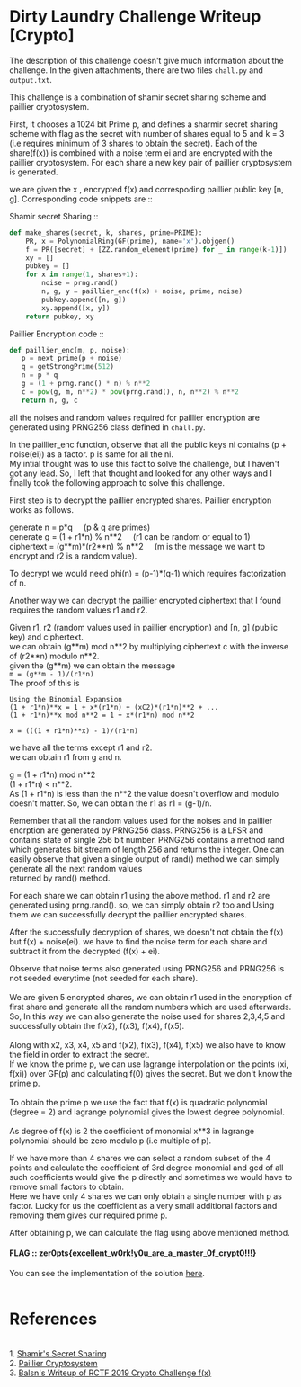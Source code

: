 <h1> Dirty Laundry Challenge Writeup [Crypto] </h1>

The description of this challenge doesn't give much information about the challenge. In the given attachments, there are two
files `chall.py` and `output.txt`.

This challenge is a combination of shamir secret sharing scheme and paillier cryptosystem.

First, it chooses a 1024 bit Prime p, and defines a sharmir secret sharing scheme with flag as the secret with number of shares
equal to 5 and k = 3 (i.e requires minimum of 3 shares to obtain the secret). Each of the share(f(x)) is combined with a noise
term ei and are encrypted with the paillier cryptosystem. For each share a new key pair of paillier cryptosystem is generated.

we are given the x , encrypted f(x) and correspoding paillier public key \[n, g\].
Corresponding code snippets are ::

Shamir secret Sharing ::
```python
def make_shares(secret, k, shares, prime=PRIME):
    PR, x = PolynomialRing(GF(prime), name='x').objgen()
    f = PR([secret] + [ZZ.random_element(prime) for _ in range(k-1)])
    xy = []
    pubkey = []
    for x in range(1, shares+1):
        noise = prng.rand()
        n, g, y = paillier_enc(f(x) + noise, prime, noise)
        pubkey.append([n, g])
        xy.append([x, y])
    return pubkey, xy
```
 Paillier Encryption code ::
 ```python
 def paillier_enc(m, p, noise):
    p = next_prime(p + noise)
    q = getStrongPrime(512)
    n = p * q
    g = (1 + prng.rand() * n) % n**2
    c = pow(g, m, n**2) * pow(prng.rand(), n, n**2) % n**2
    return n, g, c
```

all the noises and random values required for paillier encryption are generated using PRNG256 class defined in `chall.py`.

In the paillier_enc function, observe that all the public keys ni contains (p + noise(ei)) as a factor. p is same for all the
ni. <br> 
My intial thought was to use this fact to solve the challenge, but I haven't got any lead. So, I left that thought and looked for any other ways and I finally took the following approach to solve this challenge.

First step is to decrypt the paillier encrypted shares.
Paillier encryption works as follows.

generate n = p\*q &nbsp;&nbsp;&nbsp;  (p & q are primes) <br>
generate g = (1 + r1*n) % n\**2 &nbsp;&nbsp;&nbsp; (r1 can be random or equal to 1) <br>
ciphertext = (g\**m)\*(r2\**n) % n\**2 &nbsp;&nbsp;&nbsp; (m is the message we want to encrypt and r2 is a random value). <br>

To decrypt we would need phi(n) = (p-1)\*(q-1) which requires factorization of n.

Another way we can decrypt the paillier encrypted ciphertext that I found requires the random values r1 and r2.

Given r1, r2 (random values used in paillier encryption) and \[n, g\] (public key) and ciphertext. <br>
we can obtain (g\**m) mod n\**2 by multiplying ciphertext c with the inverse of (r2\**n) modulo n\**2. <br>
given the (g\**m) we can obtain the message <br>
`m = (g**m - 1)/(r1*n)` <br>
The proof of this is <br>
```
Using the Binomial Expansion 
(1 + r1*n)**x = 1 + x*(r1*n) + (xC2)*(r1*n)**2 + ...
(1 + r1*n)**x mod n**2 = 1 + x*(r1*n) mod n**2

x = (((1 + r1*n)**x) - 1)/(r1*n)
```

we have all the terms except r1 and r2. <br>
we can obtain r1 from g and n. <br>

g = (1 + r1\*n) mod n\**2 <br>
(1 + r1\*n) < n\**2. <br>
As (1 + r1\*n) is less than the n\**2 the value doesn't overflow and modulo doesn't matter. So, we can obtain the r1 as
r1 = (g-1)/n.

Remember that all the random values used for the noises and in paillier encrption are generated by PRNG256 class.
PRNG256 is a LFSR and contains state of single 256 bit number. PRNG256 contains a method rand which generates bit stream of 
length 256 and returns the integer.
One can easily observe that given a single output of rand() method we can simply generate all the next random values <br>
returned by rand() method. <br>

For each share we can obtain r1 using the above method. r1 and r2 are generated using prng.rand(). so, we can simply obtain
r2 too and Using them we can successfully decrypt the paillier encrypted shares.

After the successfully decryption of shares, we doesn't not obtain the f(x) but f(x) + noise(ei). we have to find the noise term for each share and subtract it from the decrypted (f(x) + ei).

Observe that noise terms also generated using PRNG256 and PRNG256 is not seeded everytime (not seeded for each share).
<br><br>
We are given 5 encrypted shares, we can obtain r1 used in the encryption of first share and generate all the random numbers
which are used afterwards. So, In this way we can also generate the noise used for shares 2,3,4,5 and successfully obtain the f(x2), f(x3), f(x4), f(x5).
<br><br>
Along with x2, x3, x4, x5 and f(x2), f(x3), f(x4), f(x5) we also have to know the field in order to extract the secret.<br>
If we know the prime p, we can use lagrange interpolation on the points (xi, f(xi)) over GF(p) and calculating f(0) gives
the secret.
But we don't know the prime p.<br><br>
To obtain the prime p we use the fact that f(x) is quadratic polynomial (degree = 2) and lagrange polynomial gives the lowest
degree polynomial.<br><br>
As degree of f(x) is 2 the coefficient of monomial x\**3 in lagrange polynomial should be zero modulo p 
(i.e multiple of p).

If we have more than 4 shares we can select a random subset of the 4 points and calculate the coefficient of 3rd degree monomial and gcd of all such coefficients would give the p directly and sometimes we would have to remove small factors to obtain.<br>
Here we have only 4 shares we can only obtain a single number with p as factor. Lucky for us the coefficient as a very small
additional factors and removing them gives our required prime p.

After obtaining p, we can calculate the flag using above mentioned method.

<h4> FLAG :: zer0pts{excellent_w0rk!y0u_are_a_master_0f_crypt0!!!} </h4>

You can see the implementation of the solution [here](link).<br><br>
<h1> References </h1><br>
1. <a href="https://en.wikipedia.org/wiki/Shamir%27s_Secret_Sharing"> Shamir's Secret Sharing </a><br>
2. <a href="https://en.wikipedia.org/wiki/Paillier_cryptosystem"> Paillier Cryptosystem </a><br>
3. <a href="https://balsn.tw/ctf_writeup/20190518-rctf2019/#f(x)"> Balsn's Writeup of RCTF 2019 Crypto Challenge f(x) </a><br>
